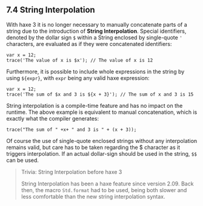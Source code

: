## 7.4 String Interpolation

With haxe 3 it is no longer necessary to manually concatenate parts of a string due to the introduction of **String Interpolation**. Special identifiers, denoted by the dollar sign `$` within a String enclosed by single-quote `'` characters, are evaluated as if they were concatenated identifiers:

```
var x = 12;
trace('The value of x is $x'); // The value of x is 12
```
Furthermore, it is possible to include whole expressions in the string by using `${expr}`, with `expr` being any valid haxe expression:

```
var x = 12;
trace('The sum of $x and 3 is ${x + 3}'); // The sum of x and 3 is 15
``` 
String interpolation is a compile-time feature and has no impact on the runtime. The above example is equivalent to manual concatenation, which is exactly what the compiler generates:

```
trace("The sum of " +x+ " and 3 is " + (x + 3));
```
Of course the use of single-quote enclosed strings without any interpolation remains valid, but care has to be taken regarding the $ character as it triggers interpolation. If an actual dollar-sign should be used in the string, `$$` can be used.

> Trivia: String Interpolation before haxe 3
>
> String Interpolation has been a haxe feature since version 2.09. Back then, the macro `Std.format` had to be used, being both slower and less comfortable than the new string interpolation syntax.